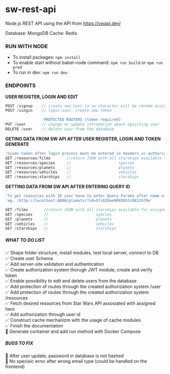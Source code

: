 # sw-rest-api
Node.js REST API using the API from https://swapi.dev/

Database: MongoDB
Cache:    Redis

### RUN WITH NODE
* To install packages: `npm install`
* To enable start without babel-node command: `npm run build` or `npm run prod`
* To run in dev: `npm run dev`

### ENDPOINTS 
 **USER REGISTER, LOGIN AND EDIT**
```javascript
POST /signup    // create new User (a sw character will be random assing to new User)
POST /singin    // login user, create new Token

                'PROTECTED ROUTERS (token required)'
PUT /user       // change or update infromation about egsisting user 
DELETE /user    // delete user from the database
```

 **GETING DATA FROM SW API AFTER USER REGISTER, LOGIN AND TOKEN GENERATE**

```javascript
'Given token after login process must be entered in headers => authorization'
GET /resources/films       //return JSON with all starships available for assigned HERO
GET /resources/species     //                     species 
GET /resources/planets     //                     planets
GET /resources/vehicles    //                     vehicles 
GET /resources/starships   //                     starships
```

 **GETTING DATA FROM SW API AFTER ENTERING QUERY ID**
```javascript
'To get resources with ID user have to enter Query Params after name of the resources'
'eg. :http://localhost:8000/planets/?id=5fc820ae9093053c8412970e'

GET /films       //return JSON with all starships available for assigned HERO
GET /species     //                     species 
GET /planets     //                     planets
GET /vehicles    //                     vehicles 
GET /starships   //                     starships
```

##### WHAT TO DO LIST
:white_check_mark:     Shape folder structure, install modules, test local server, connect to DB    
:white_check_mark:     Create user Schema    
:white_check_mark:     Add server-site validation and authentication  
:white_check_mark:     Create authorization system thorugh JWT module, create and verify token    
:white_check_mark:     Enable possibility to edit and delete users from the database    
:white_check_mark:     Add protection of routes through the created authorization system /user   
:white_check_mark:     Add protection of routes through the created authorization system /resources  
:white_check_mark:     Fetch desired resources from Star Wars API assosiated with assigned hero    
:white_check_mark:     Add authorization through user id  
:white_check_mark:     Construct cache mechanizm with the usage of cache modules  
:white_check_mark:     Finish the documentation  
:black_square_button:  Generate container and add run method with Docker Compose  

##### BUGS TO FIX

:black_square_button:  After user update, password in database is not hashed  
:black_square_button:  No specisic error after wrong email type (could be handled on the frontend)

